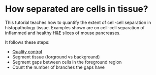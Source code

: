 # How separated are cells in tissue? 
This tutorial teaches how to quantify the extent of cell-cell separation in histopathology tissue. 
Examples shown are on cell-cell separation of inflammed and healthy H&E slices of mouse pancreases. 


It follows these steps: 
- [Quality control](./0_Quality_ctrl.ipynb)
- Segment tissue (forground vs background) 
- Segment gaps between cells in the foreground region 
- Count the number of branches the gaps have